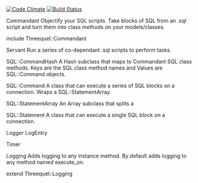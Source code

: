 [![Code Climate](https://codeclimate.com/badge.png)](https://codeclimate.com/github/jackross/threequel)
[![Build Status](https://secure.travis-ci.org/jackross/threequel.png)](http://travis-ci.org/jackross/threequel)

Commandant
Objectify your SQL scripts.  Take blocks of SQL from an .sql script and turn them into class methods on your models/classes.

include Threequel::Commandant


Servant
Run a series of co-dependant .sql scripts to perform tasks.

SQL::CommandHash
A Hash subclass that maps to Commandant SQL class methods.  Keys are the SQL class method names and Values are SQL::Command objects.

SQL::Command
A class that can execute a series of SQL blocks on a connection.  Wraps a SQL::StatementArray.

SQL::StatementArray
An Array subclass that splits a 

SQL::Statement
A class that can execute a single SQL block on a connection.

Logger
LogEntry

Timer

Logging
Adds logging to any instance method.  By default adds logging to any method named execute_on.

extend Threequel::Logging